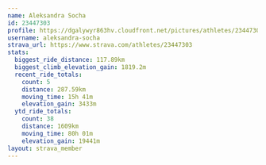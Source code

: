 ```yaml
---
name: Aleksandra Socha
id: 23447303
profile: https://dgalywyr863hv.cloudfront.net/pictures/athletes/23447303/14745546/4/large.jpg
username: aleksandra-socha
strava_url: https://www.strava.com/athletes/23447303
stats:
  biggest_ride_distance: 117.89km
  biggest_climb_elevation_gain: 1819.2m
  recent_ride_totals:
    count: 5
    distance: 287.59km
    moving_time: 15h 41m
    elevation_gain: 3433m
  ytd_ride_totals:
    count: 38
    distance: 1609km
    moving_time: 80h 01m
    elevation_gain: 19441m
layout: strava_member
--- 
```

